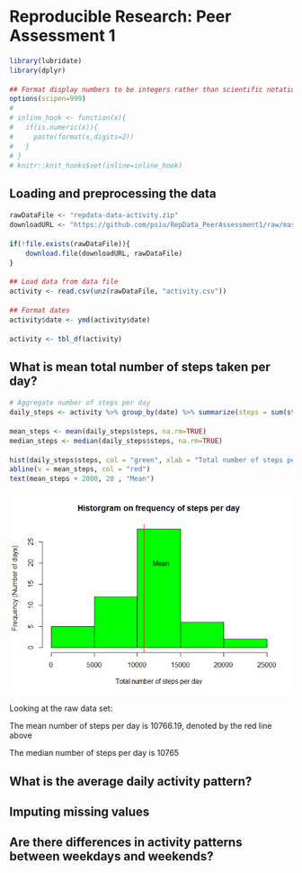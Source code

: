 # Reproducible Research: Peer Assessment 1


```r
library(lubridate)
library(dplyr)

## Format display numbers to be integers rather than scientific notation
options(scipen=999)
# 
# inline_hook <- function(x){
#   if(is.numeric(x)){
#     paste(format(x,digits=2))
#   }
# }
# knitr::knit_hooks$set(inline=inline_hook)
```

## Loading and preprocessing the data

```r
rawDataFile <- "repdata-data-activity.zip"
downloadURL <- "https://github.com/psiu/RepData_PeerAssessment1/raw/master/repdata-data-activity.zip"

if(!file.exists(rawDataFile)){
    download.file(downloadURL, rawDataFile)
}

## Load data from data file
activity <- read.csv(unz(rawDataFile, "activity.csv"))

## Format dates
activity$date <- ymd(activity$date)

activity <- tbl_df(activity)
```


## What is mean total number of steps taken per day?

```r
# Aggregate number of steps per day
daily_steps <- activity %>% group_by(date) %>% summarize(steps = sum(steps))

mean_steps <- mean(daily_steps$steps, na.rm=TRUE)
median_steps <- median(daily_steps$steps, na.rm=TRUE)

hist(daily_steps$steps, col = "green", xlab = "Total number of steps per day", ylab = "Frequency (Number of days)", main ="Historgram on frequency of steps per day")
abline(v = mean_steps, col = "red")
text(mean_steps + 2000, 20 , "Mean")
```

![](PA1_template_files/figure-html/mean_steps-1.png) 

Looking at the raw data set:

The mean number of steps per day is 10766.19, denoted by the red line above

The median number of steps per day is 10765


## What is the average daily activity pattern?



## Imputing missing values



## Are there differences in activity patterns between weekdays and weekends?

